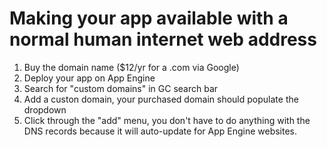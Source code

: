 # Making your app available with a normal human internet web address
1. Buy the domain name ($12/yr for a .com via Google)
2. Deploy your app on App Engine
3. Search for "custom domains" in GC search bar
4. Add a custon domain, your purchased domain should populate the dropdown
5. Click through the "add" menu, you don't have to do anything with the DNS records because it will auto-update for App
   Engine websites.
